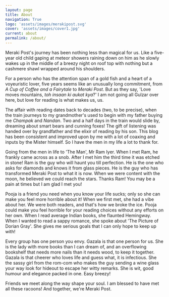 ```yaml
---
layout: page
title: About
navigation: True
logo: 'assets/images/merakipost.svg'
cover: 'assets/images/cover1.jpg'
current: about
permalink: /about/
---
```


Meraki&nbsp;Post's journey has been nothing less than magical for us. Like a five-year old child gaping at meteor showers raining down on him as he slowly wakes up in the middle of a breezy night on roof top with nothing but a cashmere shawl wrapped around his shoulders.

For a person who has the attention span of a gold fish and a heart of a voyeuristic lover, five years seems like an unusually long commitment, from _A Cup of Coffee and a Fairytale_ to _Meraki&nbsp;Post_. But as they say, 'Love moves mountains, _toh insaan ki aukat kya_?' I am not going all Gulzar over here, but love for reading is what makes us, us.

The affair with reading dates back to decades (two, to be precise), when the train journeys to my grandmother's used to begin with my father buying me _Champak_ and _Nandan_. Two and a half days in the train would slide by, dreaming about smart bears and cunning foxes! The gift of listening was handed over by grandfather and the elixir of reading by his son. This blog has been consistent and improved upon by me with a lot of coaxing and inputs by the Mister himself. So I have the men in my life a lot to thank for.  

Going from the men in life to 'The Man', Mr&nbsp;Ram Iyer. When I met Ram, he frankly came across as a snob. After I met him the third time it was etched in stone! Ram is the guy who will haunt you till perfection. He is the one who asks for diamonds and knows it from glass pieces. He is the guy who has transformed Meraki&nbsp;Post to what it is now. When we were content with the moon, he believed we could reach the stars. Thanks Ram! You may be a pain at times but I am glad I met you!

Pooja is a friend you need when you know your life sucks; only so she can make you feel more horrible about it! When we first met, she had a vibe about her. We were both readers, and that's how we broke the ice. Pooja could make you feel horrible for your reading choices without any efforts on her own. When I read average Indian books, she flaunted Hemingway. When I wanted to read a sappy romance, she spoke about 'The Picture of Dorian Gray'. She gives me serious goals that I can only hope to keep up with!

Every group has one person you envy. Gazala is that one person for us. She is the lady with more books than I can dream of, and an overflowing bookshelf that needs more nails than it needs wood, to keep it together. Gazala is that cheerer who loves life and guess what, it is infectious. She the sassy girl from the rom-com who makes the guy sending a wine glass your way look for hideout to escape her witty remarks. She is wit, good humour and elegance packed in one. Easy breezy!  

Friends we meet along the way shape your soul. I am blessed to have met all these racoons! And together, we're Meraki&nbsp;Post.
